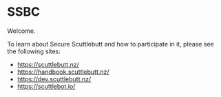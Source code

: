 # SSBC

Welcome.

To learn about Secure Scuttlebutt and how to participate in it, please see the following sites:
- https://scuttlebutt.nz/
- https://handbook.scuttlebutt.nz/
- https://dev.scuttlebutt.nz/
- https://scuttlebot.io/
